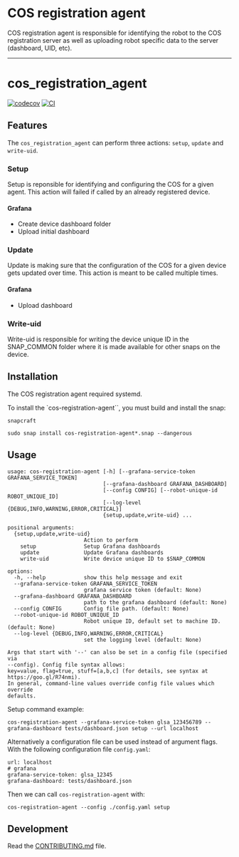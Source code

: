
# COS registration agent

COS registration agent is responsible for identifying the robot to the
COS registration server as well as uploading robot specific data
to the server (dashboard, UID, etc).

---
# cos_registration_agent

[![codecov](https://codecov.io/gh/ubuntu-robotics/cos-registration-agent/branch/main/graph/badge.svg?token=cos-registration-agent_token_here)](https://codecov.io/gh/ubuntu-robotics/cos-registration-agent)
[![CI](https://github.com/ubuntu-robotics/cos-registration-agent/actions/workflows/main.yml/badge.svg)](https://github.com/ubuntu-robotics/cos-registration-agent/actions/workflows/main.yml)

## Features

The `cos_registration_agent` can perform three actions: `setup`, `update` and `write-uid`.

### Setup
Setup is reponsible for identifying and configuring the COS for a given agent.
This action will failed if called by an already registered device.
#### Grafana
- Create device dashboard folder
- Upload initial dashboard
### Update
Update is making sure that the configuration of the COS for a given device
gets updated over time. This action is meant to be called multiple times.
#### Grafana
- Upload dashboard
### Write-uid
Write-uid is responsible for writing the device unique ID in the SNAP_COMMON folder
where it is made available for other snaps on the device.

## Installation
The COS registration agent required systemd.

To install the `cos-registration-agent``, you must build and install the snap:
```
snapcraft
```
```
sudo snap install cos-registration-agent*.snap --dangerous
```

## Usage

```
usage: cos-registration-agent [-h] [--grafana-service-token GRAFANA_SERVICE_TOKEN]
                              [--grafana-dashboard GRAFANA_DASHBOARD]
                              [--config CONFIG] [--robot-unique-id ROBOT_UNIQUE_ID]
                              [--log-level {DEBUG,INFO,WARNING,ERROR,CRITICAL}]
                              {setup,update,write-uid} ...

positional arguments:
  {setup,update,write-uid}
                        Action to perform
    setup               Setup Grafana dashboards
    update              Update Grafana dashboards
    write-uid           Write device unique ID to $SNAP_COMMON

options:
  -h, --help            show this help message and exit
  --grafana-service-token GRAFANA_SERVICE_TOKEN
                        grafana service token (default: None)
  --grafana-dashboard GRAFANA_DASHBOARD
                        path to the grafana dashboard (default: None)
  --config CONFIG       Config file path. (default: None)
  --robot-unique-id ROBOT_UNIQUE_ID
                        Robot unique ID, default set to machine ID. (default: None)
  --log-level {DEBUG,INFO,WARNING,ERROR,CRITICAL}
                        set the logging level (default: None)

Args that start with '--' can also be set in a config file (specified via
--config). Config file syntax allows:
key=value, flag=true, stuff=[a,b,c] (for details, see syntax at
https://goo.gl/R74nmi).
In general, command-line values override config file values which override
defaults.
```

Setup command example:

```
cos-registration-agent --grafana-service-token glsa_123456789 --grafana-dashboard tests/dashboard.json setup --url localhost 
```

Alternatively a configuration file can be used instead of argument flags.
With the following configuration file `config.yaml`:

```
url: localhost
# grafana
grafana-service-token: glsa_12345
grafana-dashboard: tests/dashboard.json
```
Then we can call `cos-registration-agent` with:
```
cos-registration-agent --config ./config.yaml setup
```

## Development

Read the [CONTRIBUTING.md](CONTRIBUTING.md) file.
